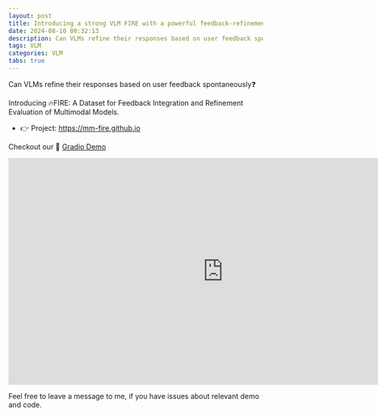```yaml
---
layout: post
title: Introducing a strong VLM FIRE with a powerful feedback-refinement capability.
date: 2024-08-10 00:32:13
description: Can VLMs refine their responses based on user feedback spontaneously❓
tags: VLM
categories: VLM
tabs: true
---
```


Can VLMs refine their responses based on user feedback spontaneously❓

Introducing 🔥FIRE: A Dataset for Feedback Integration and Refinement Evaluation of Multimodal Models.

* 👉 Project: https://mm-fire.github.io

Checkout our 🚀 [Gradio Demo](https://li-qing-fire.hf.space)

<iframe
    src="https://li-qing-fire.hf.space"
    frameborder="0"
    width="850"
    height="450"
></iframe> 

Feel free to leave a message to me, if you have issues about relevant demo and code.